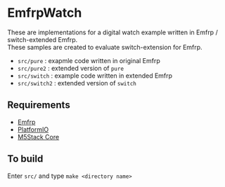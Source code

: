 # EmfrpWatch
These are implementations for a digital watch example written in Emfrp / switch-extended Emfrp.  
These samples are created to evaluate switch-extension for Emfrp.

* `src/pure` : exapmle code written in original Emfrp
* `src/pure2` : extended version of `pure`
* `src/switch` : example code written in extended Emfrp
* `src/switch2` : extended version of `switch`

## Requirements
* [Emfrp](https://github.com/psg-titech/emfrp)
* [PlatformIO](https://platformio.org)
* [M5Stack Core](http://www.m5stack.com/)

## To build
Enter `src/` and type `make <directory name>`
